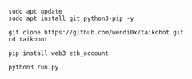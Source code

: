 ```
sudo apt update
sudo apt install git python3-pip -y
```

```
git clone https://github.com/wendi0x/taikobot.git
cd taikobot
````

```
pip install web3 eth_account
```

```
python3 run.py
```
